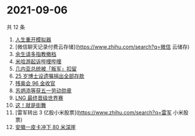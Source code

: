 # 2021-09-06

共 12 条

<!-- BEGIN -->
<!-- 最后更新时间 Mon Sep 06 2021 11:13:31 GMT+0800 (China Standard Time) -->

1. [人生重开模拟器](https://www.zhihu.com/search?q=人生重开模拟器)
1. [微信聊天记录付费云存储](https://www.zhihu.com/search?q=微信 云储存)
1. [余生请多指教撤档](https://www.zhihu.com/search?q=余生请多指教)
1. [米哈游起诉哔哩哔哩](https://www.zhihu.com/search?q=哔哩哔哩)
1. [几内亚总统被「叛军」扣留](https://www.zhihu.com/search?q=几内亚)
1. [25 岁博士设遗嘱捐出全部存款](https://www.zhihu.com/search?q=博士捐出全部存款)
1. [残奥会 96 金收官](https://www.zhihu.com/search?q=东京残奥会)
1. [苏炳添等获五一劳动勋章](https://www.zhihu.com/search?q=五一劳动勋章)
1. [LNG 最终晋级世界赛](https://www.zhihu.com/search?q=lng)
1. [这！就是街舞](https://www.zhihu.com/search?q=这就是街舞)
1. [雷军转出 3 亿股小米股票](https://www.zhihu.com/search?q=雷军 小米股票)
1. [安徽一皮卡冲下 80 米深崖](https://www.zhihu.com/search?q=安徽太湖)

<!-- END -->
